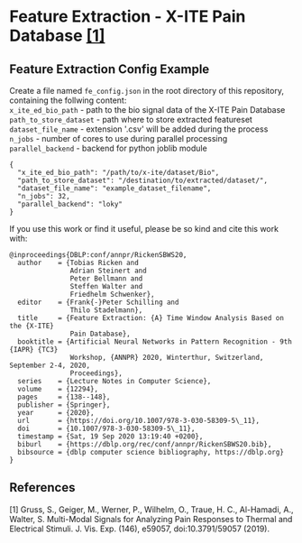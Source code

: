 # Feature Extraction - X-ITE Pain Database [[1]](#ref_gruss)

## Feature Extraction Config Example
Create a file named `fe_config.json` in the root directory of this repository, containing the follwing content:<br>
`x_ite_ed_bio_path` - path to the bio signal data of the X-ITE Pain Database
`path_to_store_dataset` - path where to store extracted featureset
`dataset_file_name` - extension '.csv' will be added during the process<br>
`n_jobs` - number of cores to use during parallel processing<br>
`parallel_backend` - backend for python joblib module
```
{
  "x_ite_ed_bio_path": "/path/to/x-ite/dataset/Bio",
  "path_to_store_dataset": "/destination/to/extracted/dataset/",
  "dataset_file_name": "example_dataset_filename",
  "n_jobs": 32,
  "parallel_backend": "loky"
}
```

If you use this work or find it useful, please be so kind and cite this work with:
```
@inproceedings{DBLP:conf/annpr/RickenSBWS20,
  author    = {Tobias Ricken and
               Adrian Steinert and
               Peter Bellmann and
               Steffen Walter and
               Friedhelm Schwenker},
  editor    = {Frank{-}Peter Schilling and
               Thilo Stadelmann},
  title     = {Feature Extraction: {A} Time Window Analysis Based on the {X-ITE}
               Pain Database},
  booktitle = {Artificial Neural Networks in Pattern Recognition - 9th {IAPR} {TC3}
               Workshop, {ANNPR} 2020, Winterthur, Switzerland, September 2-4, 2020,
               Proceedings},
  series    = {Lecture Notes in Computer Science},
  volume    = {12294},
  pages     = {138--148},
  publisher = {Springer},
  year      = {2020},
  url       = {https://doi.org/10.1007/978-3-030-58309-5\_11},
  doi       = {10.1007/978-3-030-58309-5\_11},
  timestamp = {Sat, 19 Sep 2020 13:19:40 +0200},
  biburl    = {https://dblp.org/rec/conf/annpr/RickenSBWS20.bib},
  bibsource = {dblp computer science bibliography, https://dblp.org}
}
```

## References
<a name='ref_gruss'>[1] Gruss, S., Geiger, M., Werner, P., Wilhelm, O., Traue, H. C., Al-Hamadi, A., Walter, S. Multi-Modal Signals for Analyzing Pain Responses to Thermal and Electrical Stimuli. J. Vis. Exp. (146), e59057, doi:10.3791/59057 (2019).</a>
